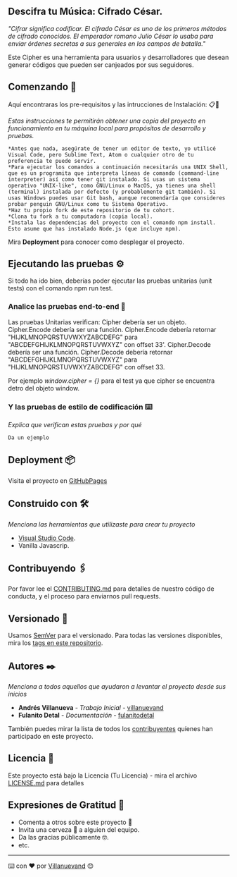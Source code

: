 ## Descifra tu Música: Cifrado César.

_"Cifrar significa codificar. El cifrado César es uno de los primeros métodos de cifrado conocidos. El emperador romano Julio César lo usaba para enviar órdenes secretas a sus generales en los campos de batalla."_

Este Cipher es una herramienta para usuarios y desarrolladores que desean generar códigos que pueden ser canjeados por sus seguidores.

## Comenzando 🚀
Aquí encontraras los pre-requisitos y las intrucciones de Instalación: 📋🔧

_Estas instrucciones te permitirán obtener una copia del proyecto en funcionamiento en tu máquina local para propósitos de desarrollo y pruebas._

    *Antes que nada, asegúrate de tener un editor de texto, yo utilicé Visual Code, pero Sublime Text, Atom o cualquier otro de tu preferencia te puede servir.
    *Para ejecutar los comandos a continuación necesitarás una UNIX Shell, que es un programita que interpreta líneas de comando (command-line interpreter) así como tener git instalado. Si usas un sistema operativo "UNIX-like", como GNU/Linux o MacOS, ya tienes una shell (terminal) instalada por defecto (y probablemente git también). Si usas Windows puedes usar Git bash, aunque recomendaría que consideres probar penguin GNU/Linux como tu Sistema Operativo.
    *Haz tu propio fork de este repositorio de tu cohort.
    *Clona tu fork a tu computadora (copia local).
    *Instala las dependencias del proyecto con el comando npm install. Esto asume que has instalado Node.js (que incluye npm).

Mira **Deployment** para conocer como desplegar el proyecto.


## Ejecutando las pruebas ⚙️

Si todo ha ido bien, deberías poder ejecutar las pruebas unitarias (unit tests) con el comando npm run test.

### Analice las pruebas end-to-end 🔩

Las pruebas Unitarias verifican: 
Cipher debería ser un objeto.
Cipher.Encode debería ser una función.
Cipher.Encode debería retornar "HIJKLMNOPQRSTUVWXYZABCDEFG" para "ABCDEFGHIJKLMNOPQRSTUVWXYZ" con offset 33'.
Cipher.Decode debería ser una función. 
Cipher.Decode debería retornar "ABCDEFGHIJKLMNOPQRSTUVWXYZ" para "HIJKLMNOPQRSTUVWXYZABCDEFG" con offset 33.

Por ejemplo _window.cipher = {}_ para el test ya que cipher se encuentra detro del objeto window. 

### Y las pruebas de estilo de codificación ⌨️

_Explica que verifican estas pruebas y por qué_

```
Da un ejemplo
```

## Deployment 📦

Visita el proyecto en [GitHubPages](https://achezeta.github.io/cdmx-2019-01-bc-core-am-cipher/src/index.html)

## Construido con 🛠️

_Menciona las herramientas que utilizaste para crear tu proyecto_

* [Visual Studio Code](https://code.visualstudio.com/).
* Vanilla Javascrip.

## Contribuyendo 🖇️

Por favor lee el [CONTRIBUTING.md](https://gist.github.com/villanuevand/xxxxxx) para detalles de nuestro código de conducta, y el proceso para enviarnos pull requests.

## Versionado 📌

Usamos [SemVer](http://semver.org/) para el versionado. Para todas las versiones disponibles, mira los [tags en este repositorio](https://github.com/tu/proyecto/tags).

## Autores ✒️

_Menciona a todos aquellos que ayudaron a levantar el proyecto desde sus inicios_

* **Andrés Villanueva** - *Trabajo Inicial* - [villanuevand](https://github.com/villanuevand)
* **Fulanito Detal** - *Documentación* - [fulanitodetal](#fulanito-de-tal)

También puedes mirar la lista de todos los [contribuyentes](https://github.com/your/project/contributors) quíenes han participado en este proyecto. 

## Licencia 📄

Este proyecto está bajo la Licencia (Tu Licencia) - mira el archivo [LICENSE.md](LICENSE.md) para detalles

## Expresiones de Gratitud 🎁

* Comenta a otros sobre este proyecto 📢
* Invita una cerveza 🍺 a alguien del equipo. 
* Da las gracias públicamente 🤓.
* etc.



---
⌨️ con ❤️ por [Villanuevand](https://github.com/Villanuevand) 😊